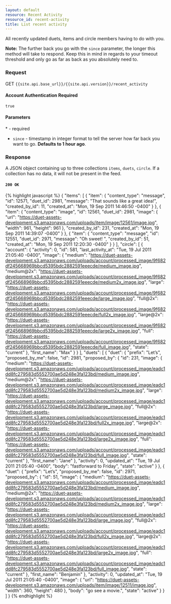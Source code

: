 ```yaml
---
layout: default
resource: Recent Activity
resource_id: recent-activity
title: List recent activity
---
```

All recently updated duets, items and circle members having to do with you.

**Note:** The further back you go with the `since` parameter, the longer this method will take to respond. Keep this in mind in regards to your timeout threshold and only go as far as back as you absolutely need to.

### Request

<span class="method">GET</span> `{{site.api.base_url}}/{{site.api.version}}/recent_activity`

#### Account Authentication Required

`true`

#### Parameters

<span class="required">*</span> - required

* `since` - timestamp in integer format to tell the server how far back you want to go. **Defaults to 1 hour ago**.

### Response

A JSON object containing up to three collections `items`, `duets`, `circle`. If a collection has no data, it will not be present in the feed.

#### `200 OK`

{% highlight javascript %}
{
    "items": [
        {
            "item": {
                "content_type": "message",
                "id": 12571,
                "duet_id": 2981,
                "message": "That sounds like a great idea!",
                "created_by_id": 11,
                "created_at": "Mon, 19 Sep 2011 14:46:50 -0400"
            }
        },
        {
            "item": {
                "content_type": "image",
                "id": 12561,
                "duet_id": 2981,
                "image": {
                    "url": "https://duet-assets-development.s3.amazonaws.com/uploads/item/image/12561/image.jpg",
                    "width": 961,
                    "height": 961
                },
                "created_by_id": 231,
                "created_at": "Mon, 19 Sep 2011 14:39:07 -0400"
            }
        },
        {
            "item": {
                "content_type": "message",
                "id": 12551,
                "duet_id": 2971,
                "message": "Oh sweet! ",
                "created_by_id": 51,
                "created_at": "Mon, 19 Sep 2011 12:20:30 -0400"
            }
        }
    ],
    "circle": [
        {
            "account": {
                "activity": 0,
                "id": 581,
                "last_activity_at": "Tue, 19 Jul 2011 21:05:40 -0400",
                "image": {
                    "medium": "https://duet-assets-development.s3.amazonaws.com/uploads/account/processed_image/9f682df245668969bbcd5395bdc2882591eeecde/medium_image.jpg",
                    "medium@2x": "https://duet-assets-development.s3.amazonaws.com/uploads/account/processed_image/9f682df245668969bbcd5395bdc2882591eeecde/medium2x_image.jpg",
                    "large": "https://duet-assets-development.s3.amazonaws.com/uploads/account/processed_image/9f682df245668969bbcd5395bdc2882591eeecde/large_image.jpg",
                    "full@2x": "https://duet-assets-development.s3.amazonaws.com/uploads/account/processed_image/9f682df245668969bbcd5395bdc2882591eeecde/full2x_image.jpg",
                    "large@2x": "https://duet-assets-development.s3.amazonaws.com/uploads/account/processed_image/9f682df245668969bbcd5395bdc2882591eeecde/large2x_image.jpg",
                    "full": "https://duet-assets-development.s3.amazonaws.com/uploads/account/processed_image/9f682df245668969bbcd5395bdc2882591eeecde/full_image.jpg",
                    "state": "current"
                },
                "first_name": "Max"
            }
        }
    ],
    "duets": [
        {
            "duet": {
                "prefix": "Let’s",
                "proposed_by_me": false,
                "id": 2981,
                "proposed_by": {
                    "id": 231,
                    "image": {
                        "medium": "https://duet-assets-development.s3.amazonaws.com/uploads/account/processed_image/eadc1dd8fc279583d5552700ae5d248e3fa123bd/medium_image.jpg",
                        "medium@2x": "https://duet-assets-development.s3.amazonaws.com/uploads/account/processed_image/eadc1dd8fc279583d5552700ae5d248e3fa123bd/medium2x_image.jpg",
                        "large": "https://duet-assets-development.s3.amazonaws.com/uploads/account/processed_image/eadc1dd8fc279583d5552700ae5d248e3fa123bd/large_image.jpg",
                        "full@2x": "https://duet-assets-development.s3.amazonaws.com/uploads/account/processed_image/eadc1dd8fc279583d5552700ae5d248e3fa123bd/full2x_image.jpg",
                        "large@2x": "https://duet-assets-development.s3.amazonaws.com/uploads/account/processed_image/eadc1dd8fc279583d5552700ae5d248e3fa123bd/large2x_image.jpg",
                        "full": "https://duet-assets-development.s3.amazonaws.com/uploads/account/processed_image/eadc1dd8fc279583d5552700ae5d248e3fa123bd/full_image.jpg",
                        "state": "current"
                    },
                    "first_name": "Jane"
                },
                "activity": 0,
                "updated_at": "Tue, 19 Jul 2011 21:05:40 -0400",
                "body": "fastforward to Friday",
                "state": "active"
            }
        },
        {
            "duet": {
                "prefix": "Let’s",
                "proposed_by_me": false,
                "id": 2971,
                "proposed_by": {
                    "id": 51,
                    "image": {
                        "medium": "https://duet-assets-development.s3.amazonaws.com/uploads/account/processed_image/eadc1dd8fc279583d5552700ae5d248e3fa123bd/medium_image.jpg",
                        "medium@2x": "https://duet-assets-development.s3.amazonaws.com/uploads/account/processed_image/eadc1dd8fc279583d5552700ae5d248e3fa123bd/medium2x_image.jpg",
                        "large": "https://duet-assets-development.s3.amazonaws.com/uploads/account/processed_image/eadc1dd8fc279583d5552700ae5d248e3fa123bd/large_image.jpg",
                        "full@2x": "https://duet-assets-development.s3.amazonaws.com/uploads/account/processed_image/eadc1dd8fc279583d5552700ae5d248e3fa123bd/full2x_image.jpg",
                        "large@2x": "https://duet-assets-development.s3.amazonaws.com/uploads/account/processed_image/eadc1dd8fc279583d5552700ae5d248e3fa123bd/large2x_image.jpg",
                        "full": "https://duet-assets-development.s3.amazonaws.com/uploads/account/processed_image/eadc1dd8fc279583d5552700ae5d248e3fa123bd/full_image.jpg",
                        "state": "current"
                    },
                    "first_name": "Benjamin"
                },
                "activity": 0,
                "updated_at": "Tue, 19 Jul 2011 21:05:40 -0400",
                "image": {
                    "url": "https://duet-assets-development.s3.amazonaws.com/uploads/item/image/12511/image.jpg",
                    "width": 360,
                    "height": 480
                },
                "body": "go see a movie.",
                "state": "active"
            }
        }
    ]
}
{% endhighlight %}

